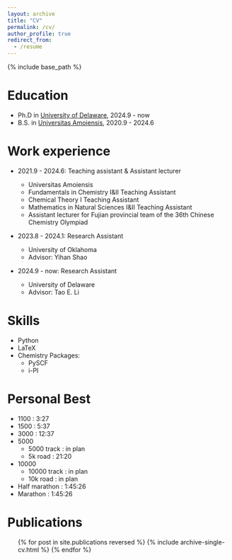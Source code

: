 ```yaml
---
layout: archive
title: "CV"
permalink: /cv/
author_profile: true
redirect_from:
  - /resume
---
```


{% include base_path %}

Education
======
* Ph.D in [University of Delaware](https://www.udel.edu/), 2024.9 - now
* B.S. in [Universitas Amoiensis](https://en.xmu.edu.cn/), 2020.9 - 2024.6

Work experience
======
* 2021.9 - 2024.6: Teaching assistant & Assistant lecturer
  * Universitas Amoiensis
  * Fundamentals in Chemistry I&II Teaching Assistant
  * Chemical Theory I Teaching Assistant
  * Mathematics in Natural Sciences I&II Teaching Assistant
  * Assistant lecturer for Fujian provincial team of the 36th Chinese Chemistry Olympiad

* 2023.8 - 2024.1: Research Assistant
  * University of Oklahoma
  * Advisor: Yihan Shao

* 2024.9 - now: Research Assistant
  * University of Delaware
  * Advisor: Tao E. Li
  
Skills
======
* Python 
* LaTeX
* Chemistry Packages:
  * PySCF
  * i-PI

Personal Best
======
* 1100          :    3:27
* 1500          :    5:37
* 3000          :   12:37
* 5000
  * 5000 track  : in plan
  * 5k road     :   21:20
* 10000
  * 10000 track : in plan
  * 10k road    : in plan
* Half marathon : 1:45:26
* Marathon      : 1:45:26

Publications
======
  <ul>{% for post in site.publications reversed %}
    {% include archive-single-cv.html %}
  {% endfor %}</ul>
<!--
Talks
======
  <ul>{% for post in site.talks reversed %}
    {% include archive-single-talk-cv.html  %}
  {% endfor %}</ul>
--> 
<!--
Teaching
======
  <ul>{% for post in site.teaching reversed %}
    {% include archive-single-cv.html %}
  {% endfor %}</ul>
--> 
